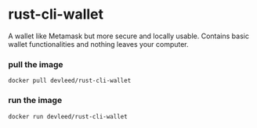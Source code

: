 # rust-cli-wallet

A wallet like Metamask but more secure and locally usable. Contains basic wallet functionalities and nothing leaves your computer.

### pull the image

`docker pull devleed/rust-cli-wallet`

### run the image

`docker run devleed/rust-cli-wallet`
